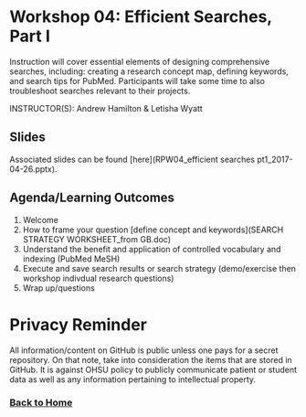 # Workshop 04: Efficient Searches, Part I

Instruction will cover essential elements of designing comprehensive searches, including: creating a research concept map, defining keywords, and search tips for PubMed. Participants will take some time to also troubleshoot searches relevant to their projects. 

INSTRUCTOR(S): Andrew Hamilton & Letisha Wyatt 

## Slides 
Associated slides can be found [here](RPW04_efficient searches pt1_2017-04-26.pptx).

## Agenda/Learning Outcomes

1.	Welcome
2.	How to frame your question [define concept and keywords](SEARCH STRATEGY WORKSHEET_from GB.doc)
3.	Understand the benefit and application of controlled vocabulary and indexing (PubMed MeSH)
4.	Execute and save search results or search strategy (demo/exercise then workshop indivdual research questions)
5.	Wrap up/questions

# Privacy Reminder
All information/content on GitHub is public unless one pays for a secret repository. On that note, take into consideration the items that are stored in GitHub. It is against OHSU policy to publicly communicate patient or student data as well as any information pertaining to intellectual property.

### [Back to Home](../index)
